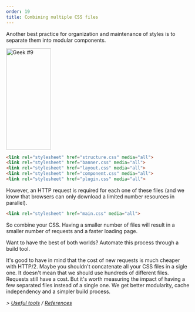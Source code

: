```yaml
---
order: 19
title: Combining multiple CSS files
---
```


Another best practice for organization and maintenance of styles is to separate them into modular components.

<div class="img-right">
  <img id="geek-9" class="icos-geek" src="https://browserdiet.com/assets/img/9.png" alt="Geek #9" width="122" height="275" />
</div>

```html
<link rel="stylesheet" href="structure.css" media="all">
<link rel="stylesheet" href="banner.css" media="all">
<link rel="stylesheet" href="layout.css" media="all">
<link rel="stylesheet" href="component.css" media="all">
<link rel="stylesheet" href="plugin.css" media="all">
```

However, an HTTP request is required for each one of these files (and we know that browsers can only download a limited number resources in parallel).

```html
<link rel="stylesheet" href="main.css" media="all">
```

So combine your CSS. Having a smaller number of files will result in a smaller number of requests and a faster loading page.

Want to have the best of both worlds? Automate this process through a build tool.

It's good to have in mind that the cost of new requests is much cheaper with HTTP/2. Maybe you shouldn't concatenate all your CSS files in a sigle one. It doesn't mean that we should use hundreds of different files. Requests still have a cost. But it's worth measuring the impact of having a few separated files instead of a single one. We get better modularity, cache independency and a simpler build process.

*> [Useful tools](https://github.com/zenorocha/browser-diet/wiki/Tools#wiki-combining-multiple-css-files) / [References](https://github.com/zenorocha/browser-diet/wiki/References#combining-multiple-css-files)*
